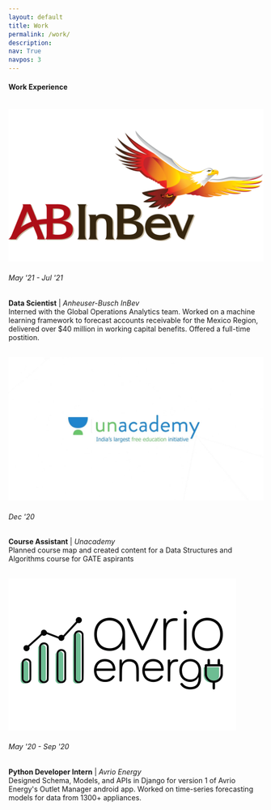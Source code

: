```yaml
---
layout: default
title: Work
permalink: /work/
description: 
nav: True
navpos: 3
---
```


#### Work Experience
<br>
<div class="work">
  
  <div class="work-item vertical-center-text">
    <div class="work-bubble-with-date">
      <img src="/assets/img/work/abinbev.png" class="work-bubble" />
      <h6>May '21 - Jul '21</h6>
    </div>
    <p class="work-text">
      <strong>Data Scientist</strong> | <i>Anheuser-Busch InBev</i> <br/>
      Interned with the Global Operations Analytics team. Worked on a machine learning framework
       to forecast accounts receivable for the Mexico Region, delivered over $40 million in working capital benefits.
       Offered a full-time postition.
    </p>
    <br>
  </div>

  <div class="work-item vertical-center-text">
    <div class="work-bubble-with-date">
      <img src="/assets/img/work/unacademy.jpg" class="work-bubble" />
      <h6>Dec '20</h6>
    </div>
    <p class="work-text">
      <strong>Course Assistant</strong> | <i>Unacademy</i> <br/>
      Planned course map and created content for a Data Structures and Algorithms course for GATE aspirants
    </p>
    <br>
  </div>

  <div class="work-item vertical-center-text">
    <div class="work-bubble-with-date">
      <img src="/assets/img/work/avrio.png" class="work-bubble" />
      <h6>May '20 - Sep '20</h6>
    </div>
    <p class="work-text">
      <strong>Python Developer Intern</strong> | <i>Avrio Energy</i>  <br/>
      Designed Schema, Models, and APIs in Django for version 1 of Avrio Energy's Outlet Manager android app.
      Worked on time-series forecasting models for data from 1300+ appliances.
    </p>
    <br>
  </div>

</div>